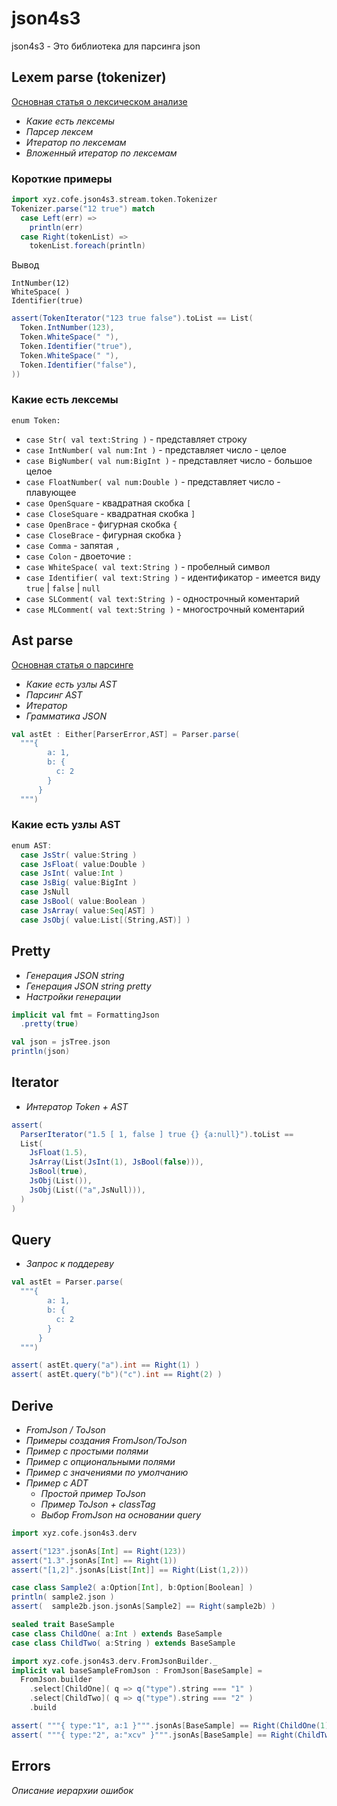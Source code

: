 json4s3
===========

json4s3 - Это библиотека для парсинга json

Lexem parse (tokenizer)
--------------------------

[Основная статья о лексическом анализе](tokenizer.md)

- _Какие есть лексемы_
- _Парсер лексем_
- _Итератор по лексемам_
- _Вложенный итератор по лексемам_

### Короткие примеры

```scala
import xyz.cofe.json4s3.stream.token.Tokenizer
Tokenizer.parse("12 true") match
  case Left(err) => 
    println(err)
  case Right(tokenList) =>
    tokenList.foreach(println)
```

Вывод

    IntNumber(12)
    WhiteSpace( )
    Identifier(true)

```scala
assert(TokenIterator("123 true false").toList == List(
  Token.IntNumber(123),
  Token.WhiteSpace(" "),
  Token.Identifier("true"),
  Token.WhiteSpace(" "),
  Token.Identifier("false"),
))
```

### Какие есть лексемы

`enum Token:`

- `case Str( val text:String )` - представляет строку
- `case IntNumber( val num:Int )` - представляет число - целое
- `case BigNumber( val num:BigInt )` - представляет число - большое целое
- `case FloatNumber( val num:Double )` - представляет число - плавующее
- `case OpenSquare` - квадратная скобка `[`
- `case CloseSquare` - квадратная скобка `]`
- `case OpenBrace` - фигурная скобка `{`
- `case CloseBrace` - фигурная скобка `}`
- `case Comma` - запятая `,`
- `case Colon` - двоеточие `:`
- `case WhiteSpace( val text:String )` - пробелный символ
- `case Identifier( val text:String )` - идентификатор - имеется виду `true` | `false` | `null`
- `case SLComment( val text:String )` - однострочный коментарий 
- `case MLComment( val text:String )` - многострочный коментарий


Ast parse
-------------------

[Основная статья о парсинге](ast-parse.md)

- _Какие есть узлы AST_
- _Парсинг AST_
- _Итератор_
- _Грамматика JSON_

```scala
val astEt : Either[ParserError,AST] = Parser.parse(
  """{
        a: 1,
        b: {
          c: 2
        }
      }
  """)
```

### Какие есть узлы AST

```scala
enum AST:
  case JsStr( value:String )
  case JsFloat( value:Double )
  case JsInt( value:Int )
  case JsBig( value:BigInt )
  case JsNull
  case JsBool( value:Boolean )
  case JsArray( value:Seq[AST] )
  case JsObj( value:List[(String,AST)] )
```


Pretty
-----------------

- _Генерация JSON string_
- _Генерация JSON string pretty_
- _Настройки генерации_

```scala
implicit val fmt = FormattingJson
  .pretty(true)

val json = jsTree.json
println(json)
```

Iterator
-----------------

- _Интератор Token + AST_

```scala
assert(
  ParserIterator("1.5 [ 1, false ] true {} {a:null}").toList == 
  List(
    JsFloat(1.5),
    JsArray(List(JsInt(1), JsBool(false))),
    JsBool(true),
    JsObj(List()),
    JsObj(List(("a",JsNull))),
  )
)
```

Query
----------------

- _Запрос к поддереву_

```scala
val astEt = Parser.parse(
  """{
        a: 1,
        b: {
          c: 2
        }
      }
  """)

assert( astEt.query("a").int == Right(1) )
assert( astEt.query("b")("c").int == Right(2) )
```

Derive
-----------

- _FromJson / ToJson_
- _Примеры создания FromJson/ToJson_
- _Пример с простыми полями_
- _Пример с опциональными полями_
- _Пример с значениями по умолчанию_
- _Пример с ADT_
  - _Простой пример ToJson_
  - _Пример ToJson + classTag_
  - _Выбор FromJson на основании query_

```scala
import xyz.cofe.json4s3.derv

assert("123".jsonAs[Int] == Right(123))
assert("1.3".jsonAs[Int] == Right(1))
assert("[1,2]".jsonAs[List[Int]] == Right(List(1,2)))

case class Sample2( a:Option[Int], b:Option[Boolean] )
println( sample2.json )
assert(  sample2b.json.jsonAs[Sample2] == Right(sample2b) )

sealed trait BaseSample
case class ChildOne( a:Int ) extends BaseSample
case class ChildTwo( a:String ) extends BaseSample

import xyz.cofe.json4s3.derv.FromJsonBuilder._
implicit val baseSampleFromJson : FromJson[BaseSample] = 
  FromJson.builder
    .select[ChildOne]( q => q("type").string === "1" )
    .select[ChildTwo]( q => q("type").string === "2" )
    .build

assert( """{ type:"1", a:1 }""".jsonAs[BaseSample] == Right(ChildOne(1)) )
assert( """{ type:"2", a:"xcv" }""".jsonAs[BaseSample] == Right(ChildTwo("xcv")) )
```

Errors
--------------

_Описание иерархии ошибок_
